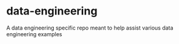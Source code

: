 # data-engineering
A data engineering specific repo meant to help assist various data engineering examples
